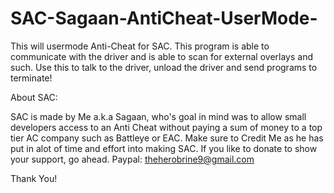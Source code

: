 # SAC-Sagaan-AntiCheat-UserMode-
This will usermode Anti-Cheat for SAC. This program is able to communicate with the driver and is able to scan for external overlays and such. Use this to talk to the driver, unload the driver and send programs to terminate!

About SAC:

SAC is made by Me a.k.a Sagaan, who's goal in mind was to allow small developers access to an Anti Cheat without paying a sum of money to a top tier AC company such as Battleye or EAC. Make sure to Credit Me as he has put in alot of time and effort into making SAC. If you like to donate to show your support, go ahead. Paypal: theherobrine9@gmail.com

Thank You!
